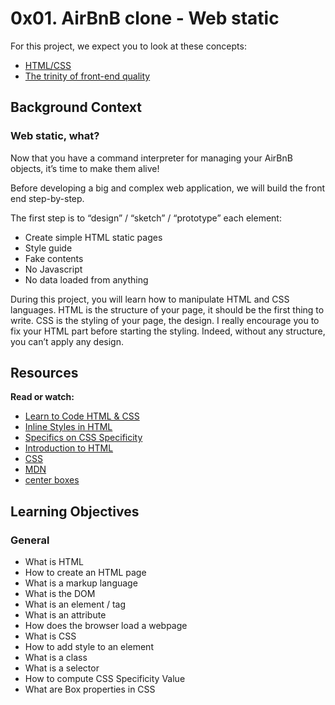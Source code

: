 # 0x01. AirBnB clone - Web static
For this project, we expect you to look at these concepts:
* [HTML/CSS](https://intranet.alxswe.com/concepts/2)
* [The trinity of front-end quality](https://intranet.alxswe.com/concepts/4)

## Background Context

### Web static, what?
Now that you have a command interpreter for managing your AirBnB objects, it’s time to make them alive!

Before developing a big and complex web application, we will build the front end step-by-step.

The first step is to “design” / “sketch” / “prototype” each element:
* Create simple HTML static pages
* Style guide
* Fake contents
* No Javascript
* No data loaded from anything

During this project, you will learn how to manipulate HTML and CSS languages. HTML is the structure of your page, it should be the first thing to write. CSS is the styling of your page, the design. I really encourage you to fix your HTML part before starting the styling. Indeed, without any structure, you can’t apply any design.

## Resources
**Read or watch:**
* [Learn to Code HTML & CSS](https://intranet.alxswe.com/rltoken/T9KyiA6_Tm3Ny6oTn08S-A)
* [Inline Styles in HTML](https://intranet.alxswe.com/rltoken/7NdYbImFNofpB_FXXn3otg)
* [Specifics on CSS Specificity](https://intranet.alxswe.com/rltoken/orI812cozq-yd2769VdM_w)
* [Introduction to HTML](https://intranet.alxswe.com/rltoken/okP4V3RxFXHkEcQo19AnuQ)
* [CSS](https://intranet.alxswe.com/rltoken/Ir8Ka59FO6Z_vJQ-gkSG_w)
* [MDN](https://intranet.alxswe.com/rltoken/BpSXtcWOGH0UT4XLCoQyJg)
* [center boxes](https://intranet.alxswe.com/rltoken/Tlje4XYwyZbUfHkQWGi1WQ)

## Learning Objectives
### General
* What is HTML
* How to create an HTML page
* What is a markup language
* What is the DOM
* What is an element / tag
* What is an attribute
* How does the browser load a webpage
* What is CSS
* How to add style to an element
* What is a class
* What is a selector
* How to compute CSS Specificity Value
* What are Box properties in CSS
